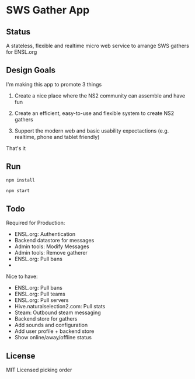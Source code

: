 # SWS Gather App

## Status

A stateless, flexible and realtime micro web service to arrange SWS gathers for ENSL.org

## Design Goals

I'm making this app to promote 3 things

1) Create a nice place where the NS2 community can assemble and have fun

2) Create an efficient, easy-to-use and flexible system to create NS2 gathers

3) Support the modern web and basic usability expectactions (e.g. realtime, phone and tablet friendly)

That's it

## Run

```bash
npm install

npm start
```

## Todo

Required for Production:
- ENSL.org: Authentication
- Backend datastore for messages
- Admin tools: Modify Messages
- Admin tools: Remove gatherer
- ENSL.org: Pull bans
- 

Nice to have:

- ENSL.org: Pull bans
- ENSL.org: Pull teams
- ENSL.org: Pull servers
- Hive.naturalselection2.com: Pull stats
- Steam: Outbound steam messaging
- Backend store for gathers
- Add sounds and configuration
- Add user profile + backend store
- Show online/away/offline status

## License

MIT Licensed
picking order
